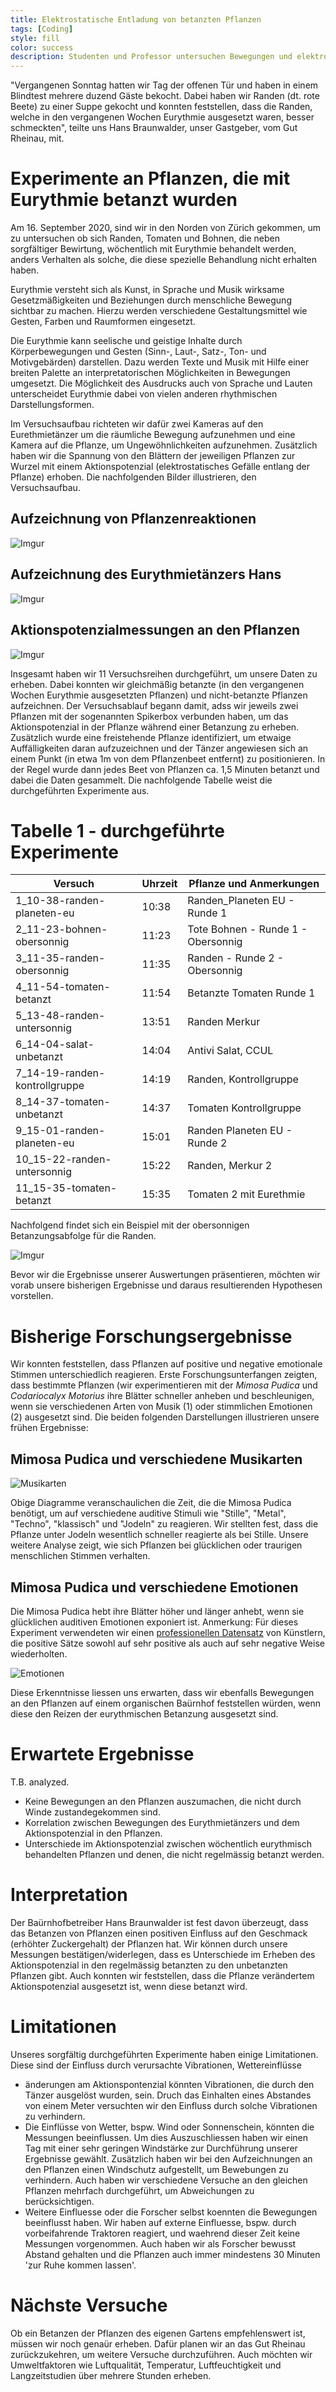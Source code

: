 ```yaml
---
title: Elektrostatische Entladung von betanzten Pflanzen
tags: [Coding]
style: fill
color: success
description: Studenten und Professor untersuchen Bewegungen und elektrostatisches Gefälle von Pflanzen, die Eurythmie exporniert wurden.
---
```


"Vergangenen Sonntag hatten wir Tag der offenen Tür und haben in einem Blindtest mehrere duzend Gäste bekocht. Dabei haben wir Randen (dt. rote Beete) zu einer Suppe gekocht und konnten feststellen, dass die Randen, welche in den vergangenen Wochen Eurythmie ausgesetzt waren, besser schmeckten", teilte uns Hans Braunwalder, unser Gastgeber, vom Gut Rheinau, mit.

# Experimente an Pflanzen, die mit Eurythmie betanzt wurden

Am 16. September 2020, sind wir in den Norden von Zürich gekommen, um zu untersuchen ob sich Randen, Tomaten und Bohnen, die neben sorgfältiger Bewirtung, wöchentlich mit Eurythmie behandelt werden, anders Verhalten als solche, die diese spezielle Behandlung nicht erhalten haben.

Eurythmie versteht sich als Kunst, in Sprache und Musik wirksame Gesetzmäßigkeiten und Beziehungen durch menschliche Bewegung sichtbar zu machen. Hierzu werden verschiedene Gestaltungsmittel wie Gesten, Farben und Raumformen eingesetzt.

Die Eurythmie kann seelische und geistige Inhalte durch Körperbewegungen und Gesten (Sinn-, Laut-, Satz-, Ton- und Motivgebärden) darstellen. Dazu werden Texte und Musik mit Hilfe einer breiten Palette an interpretatorischen Möglichkeiten in Bewegungen umgesetzt. Die Möglichkeit des Ausdrucks auch von Sprache und Lauten unterscheidet Eurythmie dabei von vielen anderen rhythmischen Darstellungsformen.

Im Versuchsaufbau richteten wir dafür zwei Kameras auf den Eurethmietänzer um die räumliche Bewegung aufzunehmen und eine Kamera auf die Pflanze, um Ungewöhnlichkeiten aufzunehmen. Zusätzlich haben wir die Spannung von den Blättern der jeweiligen Pflanzen zur Wurzel mit einem Aktionspotenzial (elektrostatisches Gefälle entlang der Pflanze) erhoben. Die nachfolgenden Bilder illustrieren, den Versuchsaufbau.

## Aufzeichnung von Pflanzenreaktionen

![Imgur](https://i.imgur.com/TESaDAx.jpg)

## Aufzeichnung des Eurythmietänzers Hans

![Imgur](https://i.imgur.com/N5jaffT.jpg)

## Aktionspotenzialmessungen an den Pflanzen

![Imgur](https://i.imgur.com/VpKoP5A.jpg)

Insgesamt haben wir 11 Versuchsreihen durchgeführt, um unsere Daten zu erheben. Dabei konnten wir gleichmäßig betanzte (in den vergangenen Wochen Eurythmie ausgesetzten Pflanzen) und nicht-betanzte Pflanzen aufzeichnen. Der Versuchsablauf begann damit, adss wir jeweils zwei Pflanzen mit der sogenannten Spikerbox verbunden haben, um das Aktionspotenzial in der Pflanze während einer Betanzung zu erheben. Zusätzlich wurde eine freistehende Pflanze identifiziert, um etwaige Auffälligkeiten daran aufzuzeichnen und der Tänzer angewiesen sich an einem Punkt (in etwa 1m von dem Pflanzenbeet entfernt) zu positionieren. In der Regel wurde dann jedes Beet von Pflanzen ca. 1,5 Minuten betanzt und dabei die Daten gesammelt. Die nachfolgende Tabelle weist die durchgeführten Experimente aus.

# Tabelle 1 - durchgeführte Experimente

Versuch |	Uhrzeit	| Pflanze und Anmerkungen
---|---|---
1_10-38-randen-planeten-eu	| 10:38 |	Randen_Planeten EU - Runde 1
2_11-23-bohnen-obersonnig	|11:23	|Tote Bohnen - Runde 1 - Obersonnig
3_11-35-randen-obersonnig	|11:35|	Randen - Runde 2 - Obersonnig
4_11-54-tomaten-betanzt	|11:54|	Betanzte Tomaten Runde 1
5_13-48-randen-untersonnig|	13:51	|Randen Merkur
6_14-04-salat-unbetanzt	|14:04|	Antivi Salat, CCUL
7_14-19-randen-kontrollgruppe	|14:19|	Randen, Kontrollgruppe
8_14-37-tomaten-unbetanzt	|14:37|	Tomaten Kontrollgruppe
9_15-01-randen-planeten-eu|	15:01	|Randen Planeten EU - Runde 2
10_15-22-randen-untersonnig|15:22	|Randen, Merkur 2
11_15-35-tomaten-betanzt|	15:35|Tomaten 2 mit Eurethmie

Nachfolgend findet sich ein Beispiel mit der obersonnigen Betanzungsabfolge für die Randen.

![Imgur](https://i.imgur.com/SzcGPZ6.jpg)

Bevor wir die Ergebnisse unserer Auswertungen präsentieren, möchten wir vorab unsere bisherigen Ergebnisse und daraus resultierenden Hypothesen vorstellen.

# Bisherige Forschungsergebnisse

Wir konnten feststellen, dass Pflanzen auf positive und negative emotionale Stimmen unterschiedlich reagieren. Erste Forschungsunterfangen zeigten, dass bestimmte Pflanzen (wir experimentieren mit der _Mimosa Pudica_ und _Codariocalyx Motorius_ ihre Blätter schneller anheben und beschleunigen, wenn sie verschiedenen Arten von Musik (1) oder stimmlichen Emotionen (2) ausgesetzt sind. Die beiden folgenden Darstellungen illustrieren unsere frühen Ergebnisse:

## Mimosa Pudica und verschiedene Musikarten

![Musikarten](https://i.imgur.com/9cwEpuj.png)

Obige Diagramme veranschaulichen die Zeit, die die Mimosa Pudica benötigt, um auf verschiedene auditive Stimuli wie "Stille", "Metal", "Techno", "klassisch" und "Jodeln" zu reagieren. Wir stellten fest, dass die Pflanze unter Jodeln wesentlich schneller reagierte als bei Stille. Unsere weitere Analyse zeigt, wie sich Pflanzen bei glücklichen oder traurigen menschlichen Stimmen verhalten.

## Mimosa Pudica und verschiedene Emotionen

Die Mimosa Pudica hebt ihre Blätter höher und länger anhebt, wenn sie glücklichen auditiven Emotionen exponiert ist. Anmerkung: Für dieses Experiment verwendeten wir einen [professionellen Datensatz](https://www.ncbi.nlm.nih.gov/pmc/articles/PMC5955500/) von Künstlern, die positive Sätze sowohl auf sehr positive als auch auf sehr negative Weise wiederholten.

![Emotionen](https://i.imgur.com/EkNwJIA.png)

Diese Erkenntnisse liessen uns erwarten, dass wir ebenfalls Bewegungen an den Pflanzen auf einem organischen Baürnhof feststellen würden, wenn diese den Reizen der eurythmischen Betanzung ausgesetzt sind.

# Erwartete Ergebnisse  

T.B. analyzed.

- Keine Bewegungen an den Pflanzen auszumachen, die nicht durch Winde zustandegekommen sind.
- Korrelation zwischen Bewegungen des Eurythmietänzers und dem Aktionspotenzial in den Pflanzen.
- Unterschiede im Aktionspotenzial zwischen wöchentlich eurythmisch behandelten Pflanzen und denen, die nicht regelmässig betanzt werden.

# Interpretation

Der Baürnhofbetreiber Hans Braunwalder ist fest davon überzeugt, dass das Betanzen von Pflanzen einen positiven Einfluss auf den Geschmack (erhöhter Zuckergehalt) der Pflanzen hat. Wir können durch unsere Messungen bestätigen/widerlegen, dass es Unterschiede im Erheben des Aktionspotenzial in den regelmässig betanzten zu den unbetanzten Pflanzen gibt. Auch konnten wir feststellen, dass die Pflanze verändertem Aktionspotenzial ausgesetzt ist, wenn diese betanzt wird.

# Limitationen

Unseres sorgfältig durchgeführten Experimente haben einige Limitationen. Diese sind der Einfluss durch verursachte Vibrationen, Wettereinflüsse

- änderungen am Aktionspontenzial könnten Vibrationen, die durch den Tänzer ausgelöst wurden, sein. Druch das Einhalten eines Abstandes von einem Meter versuchten wir den Einfluss durch solche Vibrationen zu verhindern.  
- Die Einflüsse von Wetter, bspw. Wind oder Sonnenschein, könnten die Messungen beeinflussen. Um dies Auszuschliessen haben wir einen Tag mit einer sehr geringen Windstärke zur Durchführung unserer Ergebnisse gewählt. Zusätzlich haben wir bei den Aufzeichnungen an den Pflanzen einen Windschutz aufgestellt, um Bewebungen zu verhindern. Auch haben wir verschiedene Versuche an den gleichen Pflanzen mehrfach durchgeführt, um Abweichungen zu berücksichtigen.
- Weitere Einfluesse oder die Forscher selbst koennten die Bewegungen beeinflusst haben. Wir haben auf externe Einfluesse, bspw. durch vorbeifahrende Traktoren reagiert, und waehrend dieser Zeit keine Messungen vorgenommen. Auch haben wir als Forscher bewusst Abstand gehalten und die Pflanzen auch immer mindestens 30 Minuten 'zur Ruhe kommen lassen'.

# Nächste Versuche

Ob ein Betanzen der Pflanzen des eigenen Gartens empfehlenswert ist, müssen wir noch genaür erheben. Dafür planen wir an das Gut Rheinau zurückzukehren, um weitere Versuche durchzuführen. Auch möchten wir Umweltfaktoren wie Luftqualität, Temperatur, Luftfeuchtigkeit und Langzeitstudien über mehrere Stunden erheben.
